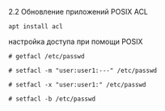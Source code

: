 2.2 Обновление приложений
POSIX ACL
```
apt install acl
```
настройка доступа при помощи POSIX
```
# getfacl /etc/passwd

# setfacl -m "user:user1:---" /etc/passwd

# setfacl -x "user:user1:" /etc/passwd

# setfacl -b /etc/passwd
```
